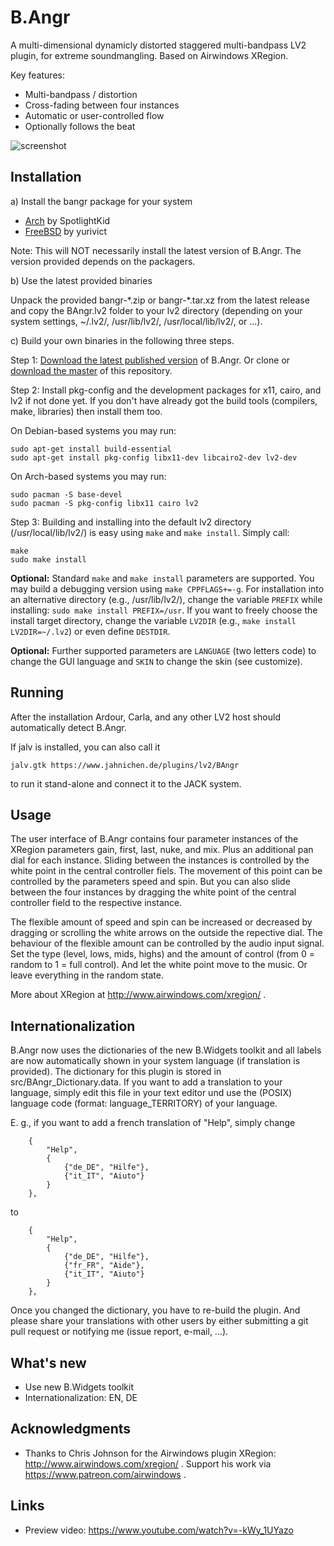 # B.Angr
A multi-dimensional dynamicly distorted staggered multi-bandpass LV2 plugin, for extreme soundmangling.
Based on Airwindows XRegion.

Key features:
* Multi-bandpass / distortion
* Cross-fading between four instances
* Automatic or user-controlled flow
* Optionally follows the beat

![screenshot](https://raw.githubusercontent.com/sjaehn/BAngr/master/doc/screenshot.png "Screenshot from B.Angr")


## Installation

a) Install the bangr package for your system
* [Arch](https://aur.archlinux.org/packages/bangr.lv2-git) by SpotlightKid
* [FreeBSD](https://www.freshports.org/audio/bangr-lv2) by yurivict

Note: This will NOT necessarily install the latest version of B.Angr. The version provided depends on the packagers.

b) Use the latest provided binaries

Unpack the provided bangr-\*.zip or bangr-\*.tar.xz from the latest release and 
copy the BAngr.lv2 folder to your lv2 directory (depending on your system settings,
~/.lv2/, /usr/lib/lv2/, /usr/local/lib/lv2/, or ...).

c) Build your own binaries in the following three steps.

Step 1: [Download the latest published version](https://github.com/sjaehn/BAngr/releases) of B.Angr. 
Or clone or [download the master](https://github.com/sjaehn/BAngr/archive/master.zip) of this repository.

Step 2: Install pkg-config and the development packages for x11, cairo, and lv2 if not done yet. If you
don't have already got the build tools (compilers, make, libraries) then install them too.

On Debian-based systems you may run:
```
sudo apt-get install build-essential
sudo apt-get install pkg-config libx11-dev libcairo2-dev lv2-dev
```

On Arch-based systems you may run:
```
sudo pacman -S base-devel
sudo pacman -S pkg-config libx11 cairo lv2
```

Step 3: Building and installing into the default lv2 directory (/usr/local/lib/lv2/) is easy using `make` and
`make install`. Simply call:
```
make
sudo make install
```

**Optional:** Standard `make` and `make install` parameters are supported. You may build a debugging version using
`make CPPFLAGS+=-g`. For installation into an alternative directory (e.g., /usr/lib/lv2/), change the
variable `PREFIX` while installing: `sudo make install PREFIX=/usr`. If you want to freely choose the
install target directory, change the variable `LV2DIR` (e.g., `make install LV2DIR=~/.lv2`) or even define
`DESTDIR`.

**Optional:** Further supported parameters are `LANGUAGE` (two letters code) to change the GUI language and
`SKIN` to change the skin (see customize).


## Running

After the installation Ardour, Carla, and any other LV2 host should automatically detect B.Angr.

If jalv is installed, you can also call it

```
jalv.gtk https://www.jahnichen.de/plugins/lv2/BAngr
```

to run it stand-alone and connect it to the JACK system.


## Usage

The user interface of B.Angr contains four parameter instances of the XRegion parameters gain, 
first, last, nuke, and mix. Plus an additional pan dial for each instance. Sliding between the
instances is controlled by the white point in the central controller fiels. The movement of
this point can be controlled by the parameters speed and spin. But you can also slide between 
the four instances by dragging the white point of the central controller field to
the respective instance.

The flexible amount of speed and spin can be increased or decreased by dragging or scrolling
the white arrows on the outside the repective dial. The behaviour of the flexible amount can
be controlled by the audio input signal. Set the type (level, lows, mids, highs) and the amount 
of control (from 0 = random to 1 = full control). And let the white point move to the music. 
Or leave everything in the random state.

More about XRegion at http://www.airwindows.com/xregion/ .


## Internationalization
B.Angr now uses the dictionaries of the new B.Widgets toolkit and all labels
are now automatically shown in your system language (if translation is 
provided). The dictionary for this plugin is stored in 
src/BAngr_Dictionary.data. If you want to add a translation to your language, 
simply edit this file in your text editor und use the (POSIX) language code 
(format: language_TERRITORY) of your language. 

E. g., if you want to add a french translation of "Help", simply change
```
    {
        "Help",           
        {
            {"de_DE", "Hilfe"},
            {"it_IT", "Aiuto"}
        }
    },
```
to
```
    {
        "Help",           
        {
            {"de_DE", "Hilfe"},
            {"fr_FR", "Aide"},
            {"it_IT", "Aiuto"}
        }
    },
```

Once you changed the dictionary, you have to re-build the plugin. And please
share your translations with other users by either submitting a git pull 
request or notifying me (issue report, e-mail, ...).


## What's new

* Use new B.Widgets toolkit
* Internationalization: EN, DE


## Acknowledgments

* Thanks to Chris Johnson for the Airwindows plugin XRegion: http://www.airwindows.com/xregion/ . 
Support his work via https://www.patreon.com/airwindows .


## Links

* Preview video: https://www.youtube.com/watch?v=-kWy_1UYazo
